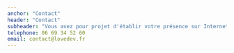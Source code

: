 ```yaml
---
anchor: "Contact"
header: "Contact"
subheader: "Vous avez pour projet d'établir votre présence sur Internet et d'exister dans les moteurs de recherches? Je suis à votre écoute par téléphone, sms ou par email (réponse garantie sous 24h). Posez-moi vos questions et déterminons ensemble ce dont vous avez besoin pour représenter au mieux votre activité sur votre futur site web."
telephone: 06 69 34 52 60
email: contact@lovedev.fr
---
```

